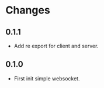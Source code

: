 # Changes

## 0.1.1

* Add re export for client and server.

## 0.1.0

* First init simple websocket.